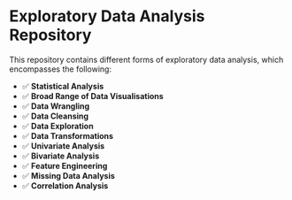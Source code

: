 # Exploratory Data Analysis Repository

This repository contains different forms of exploratory data analysis, which encompasses the following:

- ✅ **Statistical Analysis**  
- ✅ **Broad Range of Data Visualisations**  
- ✅ **Data Wrangling**  
- ✅ **Data Cleansing**  
- ✅ **Data Exploration**  
- ✅ **Data Transformations**  
- ✅ **Univariate Analysis**  
- ✅ **Bivariate Analysis**  
- ✅ **Feature Engineering**  
- ✅ **Missing Data Analysis**  
- ✅ **Correlation Analysis**
